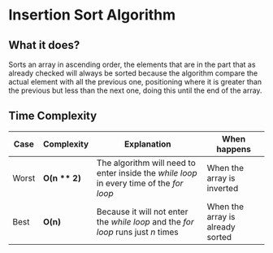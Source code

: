 # Insertion Sort Algorithm

## What it does?
Sorts an array in ascending order, the elements that are in the part that as already checked will always be sorted because the algorithm compare the actual element with all the previous one, positioning where it is greater than the previous but less than the next one, doing this until the end of the array. 

## Time Complexity 

Case | Complexity | Explanation | When happens
--- | --- | --- | --- |
Worst |  **O(n ** 2)** | The algorithm will need to enter inside the *while loop* in every time of the *for loop* | When the array is inverted
Best | **O(n)** | Because it will not enter the *while loop* and the *for loop* runs just *n* times  | When the array is already sorted